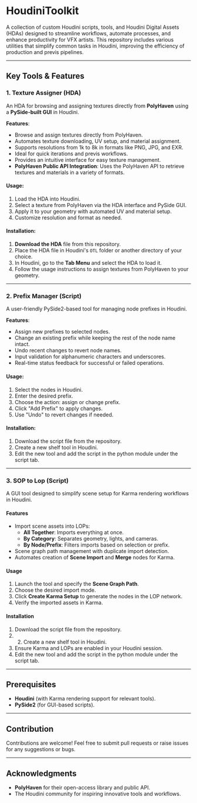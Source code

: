 # HoudiniToolkit

A collection of custom Houdini scripts, tools, and Houdini Digital Assets (HDAs) designed to streamline workflows, automate processes, and enhance productivity for VFX artists. This repository includes various utilities that simplify common tasks in Houdini, improving the efficiency of production and previs pipelines.

---

## Key Tools & Features

### 1. **Texture Assigner (HDA)**  
An HDA for browsing and assigning textures directly from **PolyHaven** using a **PySide-built GUI** in Houdini.

**Features**:
- Browse and assign textures directly from PolyHaven.
- Automates texture downloading, UV setup, and material assignment.
- Supports resolutions from 1k to 8k in formats like PNG, JPG, and EXR.
- Ideal for quick iterations and previs workflows.
- Provides an intuitive interface for easy texture management.
- **PolyHaven Public API Integration**: Uses the PolyHaven API to retrieve textures and materials in a variety of formats.

#### **Usage**:
1. Load the HDA into Houdini.
2. Select a texture from PolyHaven via the HDA interface and PySide GUI.
3. Apply it to your geometry with automated UV and material setup.
4. Customize resolution and format as needed.

#### **Installation**:
1. **Download the HDA** file from this repository.
2. Place the HDA file in Houdini's `OTL` folder or another directory of your choice.
3. In Houdini, go to the **Tab Menu** and select the HDA to load it.
4. Follow the usage instructions to assign textures from PolyHaven to your geometry.

---

### 2. **Prefix Manager (Script)**  
A user-friendly PySide2-based tool for managing node prefixes in Houdini.

**Features**:
- Assign new prefixes to selected nodes.
- Change an existing prefix while keeping the rest of the node name intact.
- Undo recent changes to revert node names.
- Input validation for alphanumeric characters and underscores.
- Real-time status feedback for successful or failed operations.

#### **Usage**:
1. Select the nodes in Houdini.
2. Enter the desired prefix.
3. Choose the action: assign or change prefix.
4. Click "Add Prefix" to apply changes.
5. Use "Undo" to revert changes if needed.

#### **Installation**:
1. Download the script file from the repository.
2. Create a new shelf tool in Houdini.
3. Edit the new tool and add the script in the python module under the script tab.

---

### 3. **SOP to Lop (Script)**
A GUI tool designed to simplify scene setup for Karma rendering workflows in Houdini.

#### Features
- Import scene assets into LOPs:
  - **All Together**: Imports everything at once.
  - **By Category**: Separates geometry, lights, and cameras.
  - **By Node/Prefix**: Filters imports based on selection or prefix.
- Scene graph path management with duplicate import detection.
- Automates creation of **Scene Import** and **Merge** nodes for Karma.

#### Usage
1. Launch the tool and specify the **Scene Graph Path**.
2. Choose the desired import mode.
3. Click **Create Karma Setup** to generate the nodes in the LOP network.
4. Verify the imported assets in Karma.

#### Installation
1. Download the script file from the repository.
2. 2. Create a new shelf tool in Houdini.
3. Ensure Karma and LOPs are enabled in your Houdini session.
3. Edit the new tool and add the script in the python module under the script tab.

---

## Prerequisites
- **Houdini** (with Karma rendering support for relevant tools).
- **PySide2** (for GUI-based scripts).

---

## Contribution
Contributions are welcome! Feel free to submit pull requests or raise issues for any suggestions or bugs.

---

## Acknowledgments
- **PolyHaven** for their open-access library and public API.
- The Houdini community for inspiring innovative tools and workflows.

